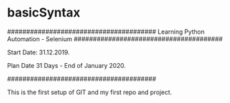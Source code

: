 # basicSyntax

#######################################
Learning Python Automation - Selenium
#######################################

Start Date: 31.12.2019.

Plan Date 31 Days - End of January 2020.

#######################################


This is the first setup of GIT and my first repo and project.
